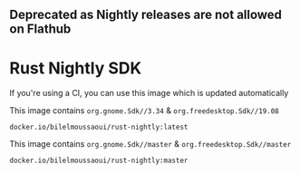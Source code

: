 ## Deprecated as Nightly releases are not allowed on Flathub

# Rust Nightly SDK

If you're using a CI, you can use this image which is updated automatically


This image contains `org.gnome.Sdk//3.34` & `org.freedesktop.Sdk//19.08`
```
docker.io/bilelmoussaoui/rust-nightly:latest
```

This image contains `org.gnome.Sdk//master` & `org.freedesktop.Sdk//master`
```
docker.io/bilelmoussaoui/rust-nightly:master
```
